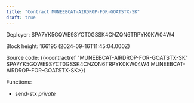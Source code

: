 ```yaml
---
title: "Contract MUNEEBCAT-AIRDROP-FOR-GOATSTX-SK"
draft: true
---
```

Deployer: SPA7YK5GQWE9SYCT0GSSK4CNZQN6TRPYK0KW04W4


 



Block height: 166195 (2024-09-16T11:45:04.000Z)

Source code: {{<contractref "MUNEEBCAT-AIRDROP-FOR-GOATSTX-SK" SPA7YK5GQWE9SYCT0GSSK4CNZQN6TRPYK0KW04W4 MUNEEBCAT-AIRDROP-FOR-GOATSTX-SK>}}

Functions:

* send-stx _private_
